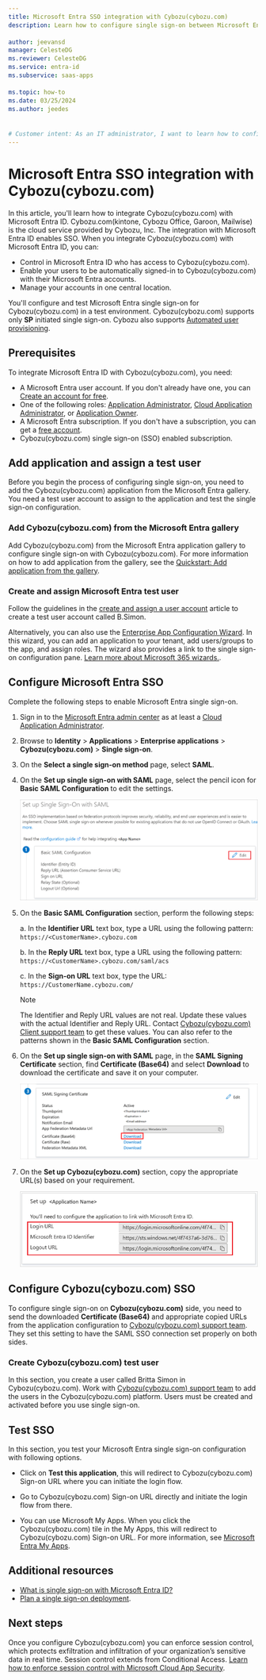 ```yaml
---
title: Microsoft Entra SSO integration with Cybozu(cybozu.com)
description: Learn how to configure single sign-on between Microsoft Entra ID and Cybozu(cybozu.com).

author: jeevansd
manager: CelesteDG
ms.reviewer: CelesteDG
ms.service: entra-id
ms.subservice: saas-apps

ms.topic: how-to
ms.date: 03/25/2024
ms.author: jeedes


# Customer intent: As an IT administrator, I want to learn how to configure single sign-on between Microsoft Entra ID and Cybozu(cybozu.com) so that I can control who has access to Cybozu(cybozu.com), enable automatic sign-in with Microsoft Entra accounts, and manage my accounts in one central location.
---
```


# Microsoft Entra SSO integration with Cybozu(cybozu.com)

In this article, you'll learn how to integrate Cybozu(cybozu.com) with Microsoft Entra ID. Cybozu.com(kintone, Cybozu Office, Garoon, Mailwise) is the cloud service provided by Cybozu, Inc. The integration with Microsoft Entra ID enables SSO. When you integrate Cybozu(cybozu.com) with Microsoft Entra ID, you can:

* Control in Microsoft Entra ID who has access to Cybozu(cybozu.com).
* Enable your users to be automatically signed-in to Cybozu(cybozu.com) with their Microsoft Entra accounts.
* Manage your accounts in one central location.

You'll configure and test Microsoft Entra single sign-on for Cybozu(cybozu.com) in a test environment. Cybozu(cybozu.com) supports only **SP** initiated single sign-on. Cybozu also supports [Automated user provisioning](cybozu-provisioning-tutorial.md).

## Prerequisites

To integrate Microsoft Entra ID with Cybozu(cybozu.com), you need:

* A Microsoft Entra user account. If you don't already have one, you can [Create an account for free](https://azure.microsoft.com/free/?WT.mc_id=A261C142F).
* One of the following roles: [Application Administrator](/entra/identity/role-based-access-control/permissions-reference#application-administrator), [Cloud Application Administrator](/entra/identity/role-based-access-control/permissions-reference#cloud-application-administrator), or [Application Owner](/entra/fundamentals/users-default-permissions#owned-enterprise-applications).
* A Microsoft Entra subscription. If you don't have a subscription, you can get a [free account](https://azure.microsoft.com/free/).
* Cybozu(cybozu.com) single sign-on (SSO) enabled subscription.

## Add application and assign a test user

Before you begin the process of configuring single sign-on, you need to add the Cybozu(cybozu.com) application from the Microsoft Entra gallery. You need a test user account to assign to the application and test the single sign-on configuration.

<a name='add-cybozucybozucom-from-the-azure-ad-gallery'></a>

### Add Cybozu(cybozu.com) from the Microsoft Entra gallery

Add Cybozu(cybozu.com) from the Microsoft Entra application gallery to configure single sign-on with Cybozu(cybozu.com). For more information on how to add application from the gallery, see the [Quickstart: Add application from the gallery](~/identity/enterprise-apps/add-application-portal.md).

<a name='create-and-assign-azure-ad-test-user'></a>

### Create and assign Microsoft Entra test user

Follow the guidelines in the [create and assign a user account](~/identity/enterprise-apps/add-application-portal-assign-users.md) article to create a test user account called B.Simon.

Alternatively, you can also use the [Enterprise App Configuration Wizard](https://portal.office.com/AdminPortal/home?Q=Docs#/azureadappintegration). In this wizard, you can add an application to your tenant, add users/groups to the app, and assign roles. The wizard also provides a link to the single sign-on configuration pane. [Learn more about Microsoft 365 wizards.](/microsoft-365/admin/misc/azure-ad-setup-guides). 

<a name='configure-azure-ad-sso'></a>

## Configure Microsoft Entra SSO

Complete the following steps to enable Microsoft Entra single sign-on.

1. Sign in to the [Microsoft Entra admin center](https://entra.microsoft.com) as at least a [Cloud Application Administrator](~/identity/role-based-access-control/permissions-reference.md#cloud-application-administrator).
1. Browse to **Identity** > **Applications** > **Enterprise applications** > **Cybozu(cybozu.com)** > **Single sign-on**.
1. On the **Select a single sign-on method** page, select **SAML**.
1. On the **Set up single sign-on with SAML** page, select the pencil icon for **Basic SAML Configuration** to edit the settings.

   ![Screenshot shows how to edit Basic SAML Configuration.](common/edit-urls.png "Basic Configuration")

1. On the **Basic SAML Configuration** section, perform the following steps:

	a. In the **Identifier URL** text box, type a URL using the following pattern:
    `https://<CustomerName>.cybozu.com`

    b. In the **Reply URL** text box, type a URL using the following pattern:
    `https://<CustomerName>.cybozu.com/saml/acs`

	c. In the **Sign-on URL** text box, type the URL:
    `https://CustomerName.cybozu.com/`

	> [!Note]
	> The Identifier and Reply URL values are not real.    Update these values with the actual Identifier and Reply URL. Contact [Cybozu(cybozu.com) Client support team](mailto:se@cybozu.co.jp) to get these values. You can also refer to the patterns shown in the **Basic SAML Configuration** section.

1. On the **Set up single sign-on with SAML** page, in the **SAML Signing Certificate** section,  find **Certificate (Base64)** and select **Download** to download the certificate and save it on your computer.

	![Screenshot shows the Certificate download link.](common/certificatebase64.png "Certificate")

1. On the **Set up Cybozu(cybozu.com)** section, copy the appropriate URL(s) based on your requirement.

	![Screenshot shows how to copy configuration URL.](common/copy-configuration-urls.png "Metadata")

## Configure Cybozu(cybozu.com) SSO

To configure single sign-on on **Cybozu(cybozu.com)** side, you need to send the downloaded **Certificate (Base64)** and appropriate copied URLs from the application configuration to [Cybozu(cybozu.com) support team](mailto:se@cybozu.co.jp). They set this setting to have the SAML SSO connection set properly on both sides.

### Create Cybozu(cybozu.com) test user

In this section, you create a user called Britta Simon in Cybozu(cybozu.com). Work with [Cybozu(cybozu.com) support team](mailto:se@cybozu.co.jp) to add the users in the Cybozu(cybozu.com) platform. Users must be created and activated before you use single sign-on.

## Test SSO 

In this section, you test your Microsoft Entra single sign-on configuration with following options. 

* Click on **Test this application**, this will redirect to Cybozu(cybozu.com) Sign-on URL where you can initiate the login flow. 

* Go to Cybozu(cybozu.com) Sign-on URL directly and initiate the login flow from there.

* You can use Microsoft My Apps. When you click the Cybozu(cybozu.com) tile in the My Apps, this will redirect to Cybozu(cybozu.com) Sign-on URL. For more information, see [Microsoft Entra My Apps](/azure/active-directory/manage-apps/end-user-experiences#azure-ad-my-apps).

## Additional resources

* [What is single sign-on with Microsoft Entra ID?](~/identity/enterprise-apps/what-is-single-sign-on.md)
* [Plan a single sign-on deployment](~/identity/enterprise-apps/plan-sso-deployment.md).

## Next steps

Once you configure Cybozu(cybozu.com) you can enforce session control, which protects exfiltration and infiltration of your organization’s sensitive data in real time. Session control extends from Conditional Access. [Learn how to enforce session control with Microsoft Cloud App Security](/cloud-app-security/proxy-deployment-aad).
